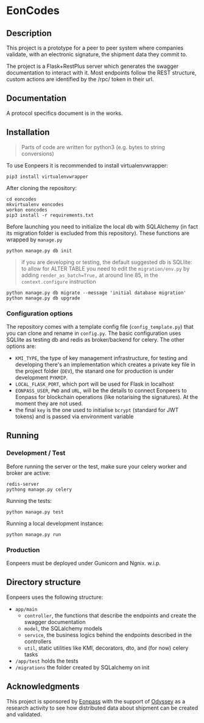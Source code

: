 # EonCodes

## Description

This project is a prototype for a peer to peer system where companies validate, with an electronic signature, the shipment data they commit to.

The project is a Flask+RestPlus server which generates the swagger documentation to interact with it. Most endpoints follow the REST structure, custom actions are identified by the /rpc/ token in their url.


## Documentation

A protocol specifics document is in the works.

## Installation

> Parts of code are written for python3 (e.g. bytes to string conversions)

To use Eonpeers it is recommended to install virtualenvwrapper:

    pip3 install virtualenvwrapper

After cloning the repository:

    cd eoncodes
    mkvirtualenv eoncodes
    workon eoncodes
    pip3 install -r requirements.txt

Before launching you need to initialize the local db with SQLAlchemy (in fact its migration folder is excluded from this repository). These functions are wrapped by `manage.py`

    python manage.py db init

> if you are developing or testing, the default suggested db is SQLlite: to allow for ALTER TABLE you need to edit the `migration/env.py` by adding `render_as_batch=True,` at around line 85, in the `context.configure` instruction

    python manage.py db migrate --message 'initial database migration'
    python manage.py db upgrade

### Configuration options

The repository comes with a template config file (`config_template.py`) that you can clone and rename in `config.py`.
The basic configuration uses SQLlite as testing db and redis as broker/backend for celery. The other options are:

+ `KMI_TYPE`, the type of key management infrastructure, for testing and developing there's an implementation which creates a private key file in the project folder (`DEV`), the stanard one for production is under development `PYKMIP`.
+ `LOCAL_FLASK_PORT`, which port will be used for Flask in localhost
+ `EONPASS_USER`, `PWD` and `URL`, will be the details to connect Eonpeers to Eonpass for blockchain operations (like notarising the signatures). At the moment they are not used.
+ the final `key` is the one used to initialise `bcrypt` (standard for JWT tokens) and is passed via environment variable 


## Running

### Development / Test

Before running the server or the test, make sure your celery worker and broker are active:

    redis-server
    pythong manage.py celery

Running the tests:

    python manage.py test

Running a local development instance:

    python manage.py run



### Production

Eonpeers must be deployed under Gunicorn and Ngnix.
w.i.p.


## Directory structure

Eonpeers uses the following structure:

- `app/main` 
  - `controller`, the functions that describe the endpoints and create the swagger documentation
  - `model`, the SQLalchemy models
  - `service`, the business logics behind the endpoints described in the controllers
  - `util`, static utilities like KMI, decorators, dto, and (for now) celery tasks
- `/app/test` holds the tests
- `/migrations` the folder created by SQLalchemy on init


## Acknowledgments

This project is sponsored by [Eonpass][Eonpass] with the support of [Odyssey][Odyssey] as a research activity to see how distributed data about shipment can be created and validated.

[Eonpass]: https://eonpass.com
[Odyssey]: https://odyssey.org
